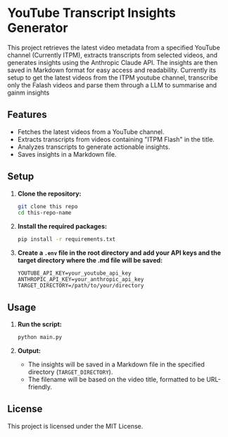 # YouTube Transcript Insights Generator

This project retrieves the latest video metadata from a specified YouTube channel (Currently ITPM), extracts transcripts from selected videos, and generates insights using the Anthropic Claude API. The insights are then saved in Markdown format for easy access and readability. Currently its setup to get the latest videos from the ITPM youtube channel, transcribe only the Falash videos and parse them through a LLM to summarise and gainm insights

## Features

- Fetches the latest videos from a YouTube channel.
- Extracts transcripts from videos containing "ITPM Flash" in the title.
- Analyzes transcripts to generate actionable insights.
- Saves insights in a Markdown file.

## Setup

1. **Clone the repository:**
   ```bash
   git clone this repo
   cd this-repo-name
   ```

2. **Install the required packages:**
   ```bash
   pip install -r requirements.txt
   ```

3. **Create a `.env` file in the root directory and add your API keys and the target directory where the .md file will be saved:**
   ```plaintext
   YOUTUBE_API_KEY=your_youtube_api_key
   ANTHROPIC_API_KEY=your_anthropic_api_key
   TARGET_DIRECTORY=/path/to/your/directory
   ```

## Usage

1. **Run the script:**
   ```bash
   python main.py
   ```

2. **Output:**
   - The insights will be saved in a Markdown file in the specified directory (`TARGET_DIRECTORY`).
   - The filename will be based on the video title, formatted to be URL-friendly.

## License

This project is licensed under the MIT License.